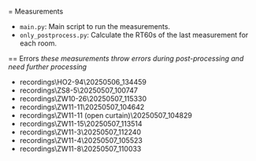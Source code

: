 = Measurements

- `main.py`: Main script to run the measurements.
- `only_postprocess.py`: Calculate the RT60s of the last measurement for each room.

== Errors
_these measurements throw errors during post-processing and need further processing_

- recordings\HO2-94\20250506_134459
- recordings\ZS8-5\20250507_100747
- recordings\ZW10-26\20250507_115330
- recordings\ZW11-11\20250507_104642
- recordings\ZW11-11 (open curtain)\20250507_104829
- recordings\ZW11-15\20250507_113514
- recordings\ZW11-3\20250507_112240
- recordings\ZW11-4\20250507_105523
- recordings\ZW11-8\20250507_110033
